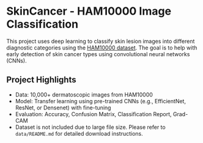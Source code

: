 # SkinCancer - HAM10000 Image Classification

This project uses deep learning to classify skin lesion images into different diagnostic categories using the [HAM10000 dataset](https://www.kaggle.com/datasets/kmader/skin-cancer-mnist-ham10000). The goal is to help with early detection of skin cancer types using convolutional neural networks (CNNs).

## Project Highlights

- Data: 10,000+ dermatoscopic images from HAM10000
- Model: Transfer learning using pre-trained CNNs (e.g., EfficientNet, ResNet, or Densenet) with fine-tuning
- Evaluation: Accuracy, Confusion Matrix, Classification Report, Grad-CAM
- Dataset is not included due to large file size. Please refer to `data/README.md` for detailed download instructions.
